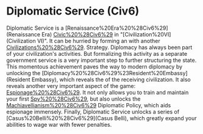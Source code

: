 # Diplomatic Service (Civ6)

Diplomatic Service is a [Renaissance%20Era%20%28Civ6%29](Renaissance Era) [Civic%20%28Civ6%29](civic) in "[Civilization%20VI](Civilization VI)". It can be hurried by forming an with another [Civilizations%20%28Civ6%29](civilization).
Strategy.
Diplomacy has always been part of your civilization's activities. But formalizing this activity as a separate government service is a very important step to further structuring the state.
This momentous achievement paves the way to modern diplomacy by unlocking the [Diplomacy%20%28Civ6%29%23Resident%20Embassy](Resident Embassy), which reveals the of the receiving civilization. It also reveals another very important aspect of the game: [Espionage%20%28Civ6%29](espionage). It not only allows you to train and maintain your first [Spy%20%28Civ6%29](Spy), but also unlocks the [Machiavellianism%20%28Civ6%29](Machiavellianism) Diplomatic Policy, which aids espionage immensely.
Finally, Diplomatic Service unlocks a series of [Casus%20Belli%20%28Civ6%29](Casus Belli), which greatly expand your abilities to wage war with fewer penalties.